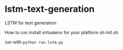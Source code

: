 # lstm-text-generation
LSTM for text generation

How to run
install virtualenv for your platform
sh init.sh

run with `python run-lstm.py`
